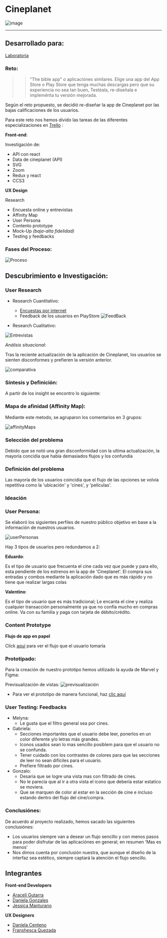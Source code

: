 # Cineplanet

![image](https://user-images.githubusercontent.com/30356026/38052543-3a941450-3297-11e8-807f-7ffd12ceb8dd.png)
___
## Desarrollado para:
[Laboratoria](http://www.laboratoria.la/)

### Reto:
   >> "The bible app" o aplicaciónes similares.
    Elige una app del App Store o Play Store que tenga muchas descargas pero que su experiencia no sea tan buen, Testéala, re-diseñala e impleménta tu versión mejorada.

Según el reto propuesto, se decidió re-diseñar la app de Cineplanet por las bajas calificaciones de los usuarios. 

Para este reto nos hemos divido las tareas de las diferentes especializaciones en [Trello](https://trello.com/b/IfyHLGVR) :

__Front-end__:

Investigación de:

- API con react
- Data de cineplanet (API)
- SVG
- Zoom
- Redux y react
- CCS3

__UX Design__
 
  Research

- Encuesta online y entrevistas
- Affinity Map
- User Persona
- Contento prototype
- Mock-Up _(baja-alta fidelidad)_
- Testing y feedbacks

  
### Fases del Proceso:

![Proceso](src/assets/docs/FProceso.PNG)

## Descubrimiento e Investigación:

### User Research

* Research Cuantitativo: 

    - [Encuestas por internet](https://docs.google.com/spreadsheets/d/1KPCZsTzh5zM4L1VSZGQGw2ma4xxyb17DRdCutmYjwpM/edit)
    - Feedback de los usuarios en PlayStore
    ![FeedBack](src/assets/docs/appFeedBack.PNG)

* Research Cualitativo: 

![Entrevistas](src/assets/docs/Interview.PNG)

*Análisis situacional*:

Tras la reciente actualización de la aplicación de Cineplanet, los usuarios se sienten disconformes y prefieren la versión anterior.

![comparativa](src/assets/docs/comparativa.png)

### Síntesis y Definición:

A partir de los insight se encontro lo siguiente:

### Mapa de afinidad (Affinity Map):

Mediante este metodo, se agruparon los comentarios en 3 grupos: 

![affinityMaps](src/assets/docs/affinityMaps.jpg)

### Selección del problema

Debido que se notó una gran disconformidad con la ultima actualización, la mayoría concidía que había demasiados flujos y los confundía

### Definición del problema

Las mayoría de los usuarios coincidia que el flujo de las opciones se volvía repetitiva como la 'ubicación' y 'cines', y 'películas'.

### Ideación

### User Persona:
Se elaboró los siguientes perfiles de nuestro público objetivo en base a la información de nuestros usuarios.

![userPersonas](src/assets/docs/UserPersona.png)

Hay 3 tipos de usuarios pero redundamos a 2:

__Eduardo__:

Es el tipo de usuario que frecuenta el cine cada vez que puede y para ello, esta pendiente de los estrenos en la app de 'Cineplanet'. El compra sus entradas y combos mediante la aplicación dado que es más rápido y no tiene que realizar largas colas

__Valentino__:

Es el tipo de usuario que es más tradicional; Le encanta el cine y realiza cualquier transacción personalmente ya que no confía mucho en compras online. Va con su familia y paga con tarjeta de débito/crédito.

### Content Prototype

__Flujo de app en papel__

Clíck [aquí](https://docs.google.com/document/d/1ob0OFqFfcfIkt-Jhhhd2quLbufDMtBnNg7_VrXS64AA/edit) para ver el flujo que el usuario tomaría

### Prototipado:

Para la creación de nuestro prototipo hemos utilizado la ayuda de Marvel y Figma:

Previsualización de vistas:
![previsualización](src/assets/docs/viewsGeneral.png)

- Para ver el prototipo de manera funcional, haz [clic aquí](https://marvelapp.com/5054de5/screen/40356304)

### User Testing: Feedbacks

- Melyna:  
    * Le gusta que el filtro general sea por cines.
- Gabriela:
    * Secciones importantes que el usuario debe leer, ponerlos en un color diferente y/o letras más grandes.
    * Iconos usados sean lo mas sencillo posiblem para que el usuario no se confunda.
    * Tener cuidado con los contrastes de colores para que las secciones de leer no sean difíciles para el usuario.
    * Prefiere filtrado por cines.
- Gonzalo: 
    *  Desaria que se logre una vista mas con filtrado de cines.
    * No le parecía que al ir a otra vista el icono que debería estar estatico se moviera.
    * Que se marquen de color al estar en la sección de cine e incluso estando dentro del flujo del cine/compra.

### Conclusiónes:

De acuerdo al proyecto realizado, hemos sacado las siguientes conclusiónes:

- Los usuarios siempre van a desear un flujo sencillo y con menos pasos para poder disfrutar de las aplicaciónes en general; en resumen 'Mas es menos'
- Nos dimos cuenta por conclusión nuestra, que aunque el diseño de la interfaz sea estético, siempre captará la atención el flujo sencillo.

## Integrantes

**Front-end Developers**

- [Araceli Gutarra](https://github.com/AraceliGS)
- [Daniela Gonzales](https://github.com/Danielalab)
- [Jessica Manturano](https://github.com/JessicaMP)

**UX Designers**

- [Daniela Centeno](https://github.com/DDCenteno)
- [Franshesca Quezada](https://github.com/franshescaqm)


